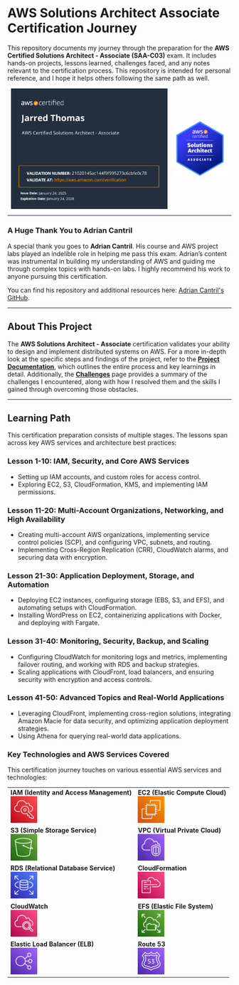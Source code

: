 # AWS Solutions Architect Associate Certification Journey

This repository documents my journey through the preparation for the **AWS Certified Solutions Architect - Associate (SAA-C03)** exam. It includes hands-on projects, lessons learned, challenges faced, and any notes relevant to the certification process. This repository is intended for personal reference, and I hope it helps others following the same path as well.

<div style="display: flex; justify-content: center; align-items: center;">
    <img src="images/AWS_associate_certificate_page.jpg" alt="AWS SAA-C03 Certificate" style="width: 70%; margin-right: 10px;" />
    <img src="images/aws-certified-solutions-architect-associate.png" alt="AWS SAA Badge" style="width: 25%;" />
</div>

---

### A Huge Thank You to Adrian Cantril

A special thank you goes to **Adrian Cantril**. His course and AWS project labs played an indelible role in helping me pass this exam. Adrian’s content was instrumental in building my understanding of AWS and guiding me through complex topics with hands-on labs. I highly recommend his work to anyone pursuing this certification.

You can find his repository and additional resources here: [Adrian Cantril's GitHub](https://github.com/acantril).

---

## About This Project

The **AWS Solutions Architect - Associate** certification validates your ability to design and implement distributed systems on AWS. For a more in-depth look at the specific steps and findings of the project, refer to the **[Project Documentation](project_documentation.md)**, which outlines the entire process and key learnings in detail. Additionally, the **[Challenges](challenges.md)** page provides a summary of the challenges I encountered, along with how I resolved them and the skills I gained through overcoming those obstacles.

---

## Learning Path

This certification preparation consists of multiple stages. The lessons span across key AWS services and architecture best practices:

### **Lesson 1-10: IAM, Security, and Core AWS Services**
- Setting up IAM accounts, and custom roles for access control.
- Exploring EC2, S3, CloudFormation, KMS, and implementing IAM permissions.

### **Lesson 11-20: Multi-Account Organizations, Networking, and High Availability**
- Creating multi-account AWS organizations, implementing service control policies (SCP), and configuring VPC, subnets, and routing.
- Implementing Cross-Region Replication (CRR), CloudWatch alarms, and securing data with encryption.

### **Lesson 21-30: Application Deployment, Storage, and Automation**
- Deploying EC2 instances, configuring storage (EBS, S3, and EFS), and automating setups with CloudFormation.
- Installing WordPress on EC2, containerizing applications with Docker, and deploying with Fargate.

### **Lesson 31-40: Monitoring, Security, Backup, and Scaling**
- Configuring CloudWatch for monitoring logs and metrics, implementing failover routing, and working with RDS and backup strategies.
- Scaling applications with CloudFront, load balancers, and ensuring security with encryption and access controls.

### **Lesson 41-50: Advanced Topics and Real-World Applications**
- Leveraging CloudFront, implementing cross-region solutions, integrating Amazon Macie for data security, and optimizing application deployment strategies.
- Using Athena for querying real-world data applications.

### **Key Technologies and AWS Services Covered**

This certification journey touches on various essential AWS services and technologies:

<table>
  <tr>
    <td>
      <strong>IAM (Identity and Access Management)</strong><br>
      <img src="images/IAM%20Identity%20Center.png" alt="IAM" width="60" height="60" />
    </td>
    <td>
      <strong>EC2 (Elastic Compute Cloud)</strong><br>
      <img src="images/EC2.png" alt="EC2" width="60" height="60" />
    </td>
  </tr>
  <tr>
    <td>
      <strong>S3 (Simple Storage Service)</strong><br>
      <img src="images/Simple%20Storage%20Service.png" alt="S3" width="60" height="60" />
    </td>
    <td>
      <strong>VPC (Virtual Private Cloud)</strong><br>
      <img src="images/Virtual%20Private%20Cloud.png" alt="VPC" width="60" height="60" />
    </td>
  </tr>
  <tr>
    <td>
      <strong>RDS (Relational Database Service)</strong><br>
      <img src="images/RDS.png" alt="RDS" width="60" height="60" />
    </td>
    <td>
      <strong>CloudFormation</strong><br>
      <img src="images/CloudFormation.png" alt="CloudFormation" width="60" height="60" />
    </td>
  </tr>
  <tr>
    <td>
      <strong>CloudWatch</strong><br>
      <img src="images/CloudWatch.png" alt="CloudWatch" width="60" height="60" />
    </td>
    <td>
      <strong>EFS (Elastic File System)</strong><br>
      <img src="images/EFS.png" alt="EFS" width="60" height="60" />
    </td>
  </tr>
  <tr>
    <td>
      <strong>Elastic Load Balancer (ELB)</strong><br>
      <img src="images/Elastic%20Load%20Balancing.png" alt="ELB" width="60" height="60" />
    </td>
    <td>
      <strong>Route 53</strong><br>
      <img src="images/Route%2053.png" alt="Route 53" width="60" height="60" />
    </td>
  </tr>
</table>